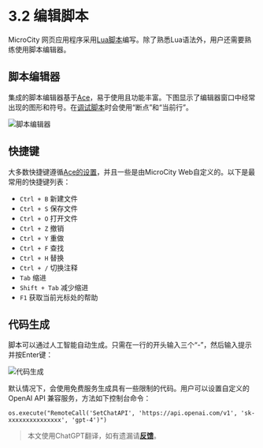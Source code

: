# 3.2 编辑脚本
MicroCity 网页应用程序采用<a href="https://www.lua.org/manual/5.4/manual.html" target="_blank">Lua脚本</a>编写。除了熟悉Lua语法外，用户还需要熟练使用脚本编辑器。

## 脚本编辑器
集成的脚本编辑器基于<a href="https://github.com/ajaxorg/ace" target="_blank">Ace</a>，易于使用且功能丰富。下图显示了编辑器窗口中经常出现的图形和符号。在[调试脚本](3.3_running_scripts.md)时会使用“断点”和“当前行”。

![脚本编辑器](https://mcw.zhhuu.top/doc/img/script_editor.png)

## 快捷键
大多数快捷键遵循<a href="https://github.com/ajaxorg/ace/wiki/Default-Keyboard-Shortcuts" target="_blank">Ace的设置</a>，并且一些是由MicroCity Web自定义的。以下是最常用的快捷键列表：
- `Ctrl + B` 新建文件
- `Ctrl + S` 保存文件
- `Ctrl + O` 打开文件
- `Ctrl + Z` 撤销
- `Ctrl + Y` 重做
- `Ctrl + F` 查找
- `Ctrl + H` 替换
- `Ctrl + /` 切换注释
- `Tab` 缩进
- `Shift + Tab` 减少缩进
- `F1` 获取当前光标处的帮助

## <a id='codegen'>代码生成</a>
脚本可以通过人工智能自动生成。只需在一行的开头输入三个“-”，然后输入提示并按Enter键：

![代码生成](https://mcw.zhhuu.top/doc/img/code_generation.apng)

默认情况下，会使用免费服务生成具有一些限制的代码。用户可以设置自定义的 OpenAI API 兼容服务，方法如下控制台命令：

```lua:no-line-numbers
os.execute("RemoteCall('SetChatAPI', 'https://api.openai.com/v1', 'sk-xxxxxxxxxxxxxxx', 'gpt-4')")
```

> 本文使用ChatGPT翻译，如有遗漏请[**反馈**](https://github.com/huuhghhgyg/MicroCityNotes/issues/new)。